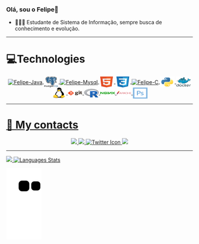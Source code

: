 ### Olá, sou o Felipe👋

- 👨🏾‍💻 Estudante de Sistema de Informação, sempre busca de conhecimento e evolução.

<hr>
<h1>💻Technologies</h1>
  <p align="center">
   <a href="https://github.com/HarukaIonaSao/github-readme-stats/actions">
  <img align="center" alt="Felipe-Java" height="30" width="40"src="https://cdn.jsdelivr.net/gh/devicons/devicon/icons/java/java-original-wordmark.svg" />
  <img align="center" alt="Felipe-Postgres" height="30" width="40" src="https://github.com/devicons/devicon/blob/master/icons/postgresql/postgresql-original-wordmark.svg">  
  <img align="center" alt="Felipe-Mysql" height="30" width="40" src="https://cdn.jsdelivr.net/gh/devicons/devicon/icons/mysql/mysql-original-wordmark.svg" />
  <img align="center" alt="Felipe-HTML" height="30" width="40" src="https://raw.githubusercontent.com/devicons/devicon/master/icons/html5/html5-original.svg">
  <img align="center" alt="Felipe-CSS" height="30" width="40" src="https://raw.githubusercontent.com/devicons/devicon/master/icons/css3/css3-original.svg">
  <img align="center" alt="Felipe-C" height="30" width="40" src="https://cdn.jsdelivr.net/gh/devicons/devicon/icons/c/c-original.svg">
  <img align="center" alt="Felipe-Python" height="30" width="40" src="https://raw.githubusercontent.com/devicons/devicon/master/icons/python/python-original.svg">
  <img align="center" alt="Felipe-Docker" height="30" width="40" src="https://github.com/devicons/devicon/blob/master/icons/docker/docker-original-wordmark.svg">
  <img align="center" alt="Felipe-Linux" height="30" width="40" src="https://github.com/devicons/devicon/blob/master/icons/linux/linux-original.svg">  
  <img align="center" alt="Felipe-Git" height="30" width="40" src="https://github.com/devicons/devicon/blob/master/icons/git/git-original-wordmark.svg">    
  <img align="center" alt="Felipe-R" height="30" width="40" src="https://github.com/devicons/devicon/blob/master/icons/r/r-original.svg">
  <img align="center" alt="Felipe-Nginx" height="30" width="40" src="https://github.com/devicons/devicon/blob/master/icons/nginx/nginx-original.svg">  
  <img align="center" alt="Felipe-Apache" height="30" width="40" src="https://github.com/devicons/devicon/blob/master/icons/apache/apache-original-wordmark.svg"> 
  <img align="center" alt="Felipe-PS" height="30" width="40" src="https://github.com/devicons/devicon/blob/master/icons/photoshop/photoshop-line.svg">  
<br> <hr>     
<h1>📱 My contacts</h1>
<div align="center">
<a href = "mailto:felipemp2012@hotmail.com"><img src="https://img.shields.io/badge/-Gmail-%23333?style=for-the-badge&logo=gmail&logoColor=cornflowerblue" target="_blank">
 <a href="https://instagram.com/felipe.moreira_2" target="_blank"><img src="https://img.shields.io/badge/-Instagram-%23E4405F?style=for-the-badge&logo=instagram&logoColor=white" target="_blank">
 <a href="https://twitter.com/Felipep4z" target="_blank"/>
    <img alt="Twitter Icon" src="https://img.shields.io/badge/Twitter-1DA1F2?style=for-the-badge&logo=twitter&logoColor=white"/>
  </a>   
 </a>
  </a>
    <a href="https://wa.me/5528988052177"> 
    <img src="https://img.shields.io/badge/WhatsApp-25D366?style=for-the-badge&logo=whatsapp&logoColor=white">
  </a>  
</a>
<br> <hr>   
  
</div>

<div>
 <a href="https://github.com/felipepz">
 <img height="160em" src="https://github-readme-stats.vercel.app/api?username=felipepz&show_icons=true&theme=algolia&include_all_commits=true&count_private=true&hide=issues&show_icons=true&show_owner=true">

<img height=160em alt="Languages Stats" src="https://github-readme-stats.vercel.app/api/top-langs/?username=felipepz&langs_count=10&layout=compact&theme=algolia"/>   
   
</div> 

![Snake animation](https://github.com/Felipepz/felipepz/blob/output/github-contribution-grid-snake.svg)

